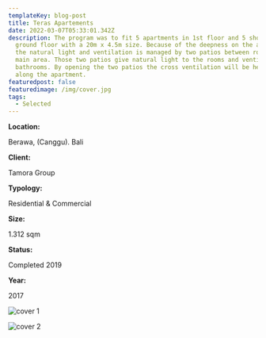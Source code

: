 ```yaml
---
templateKey: blog-post
title: Teras Apartements
date: 2022-03-07T05:33:01.342Z
description: The program was to fit 5 apartments in 1st floor and 5 shops on
  ground floor with a 20m x 4.5m size. Because of the deepness on the apartments
  the natural light and ventilation is managed by two patios between rooms and
  main area. Those two patios give natural light to the rooms and ventilate both
  bathrooms. By opening the two patios the cross ventilation will be heading all
  along the apartment.
featuredpost: false
featuredimage: /img/cover.jpg
tags:
  - Selected
---
```

**Location:**

Berawa, (Canggu). Bali

**Client:**

Tamora Group

**Typology:**

Residential & Commercial

**Size:**

1.312 sqm

**Status:**

Completed 2019

**Year:**

2017

![cover 1](/img/cover.jpg)

![cover 2](/img/cover-2.jpg)